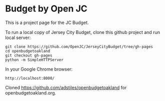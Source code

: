 Budget by Open JC
=================

This is a project page for the JC Budget.

To run a local copy of Jersey City Budget, clone this github project and run local server:

    git clone https://github.com/OpenJC/JerseyCityBudget/tree/gh-pages
    cd openbudgetoakland
    git checkout gh-pages
    python -m SimpleHTTPServer

In your Google Chrome browser:  

    http://localhost:8000/


Cloned https://github.com/adstiles/openbudgetoakland for openbudgetoakland.org.

